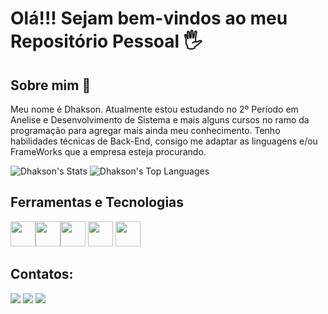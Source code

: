 # Olá!!! Sejam bem-vindos ao meu Repositório Pessoal 🖐

## Sobre mim 🚀
Meu nome é Dhakson. Atualmente estou estudando no 2º Período em Anelise e Desenvolvimento de Sistema e mais alguns cursos no ramo da programação para agregar mais ainda meu conhecimento. Tenho habilidades técnicas de Back-End, consigo me adaptar as linguagens e/ou FrameWorks que a empresa esteja procurando.


![Dhakson's Stats](https://github-readme-stats.vercel.app/api?username=Dhakson&theme=yeblu&show_icons=true&hide_border=true&count_private=true)
![Dhakson's Top Languages](https://github-readme-stats.vercel.app/api/top-langs/?username=Dhakson&theme=yeblu&show_icons=true&hide_border=true&layout=compact)

## Ferramentas e Tecnologias
<img loading ="lazy" src="https://cdn.jsdelivr.net/gh/devicons/devicon@latest/icons/java/java-original-wordmark.svg" whidth="40" height="40" /><img loading ="lazy" src="https://cdn.jsdelivr.net/gh/devicons/devicon@latest/icons/python/python-original-wordmark.svg" whidth="40" height="40" /><img loading ="lazy" src="https://cdn.jsdelivr.net/gh/devicons/devicon@latest/icons/git/git-original-wordmark.svg" whidth="40" height="40" /> <img loading ="lazy" src="https://cdn.jsdelivr.net/gh/devicons/devicon@latest/icons/github/github-original-wordmark.svg" whidth="40" height="40"/>
<img loading ="lazy" src="https://cdn.jsdelivr.net/gh/devicons/devicon@latest/icons/mysql/mysql-original-wordmark.svg" whidth="40" height="40" />
          
          

## Contatos:

<div>

<a href="https://instagram.com/seu-usuário-instagram-aqui" target="_blank"><img loading="lazy" src="https://img.shields.io/badge/-Instagram-%23E4405F?style=for-the-badge&logo=instagram&logoColor=white" target="_blank"></a>
<a href = "mailto:dhaksonbarbosa94@gmail.com"><img loading="lazy" src="https://img.shields.io/badge/Gmail-D14836?style=for-the-badge&logo=gmail&logoColor=white" target="_blank"></a>
<a href="https://www.linkedin.com/in/dhakson-barbosa/" target="_blank"><img loading="lazy" src="https://img.shields.io/badge/-LinkedIn-%230077B5?style=for-the-badge&logo=linkedin&logoColor=white" target="_blank"></a>   
</div>
